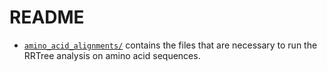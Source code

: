 # README
  - <code>[amino_acid_alignments/](amino_acid_alignments/)</code> contains the files that are necessary to run the RRTree analysis on amino acid sequences.
